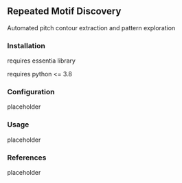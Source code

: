 ## Repeated Motif Discovery 

Automated pitch contour extraction and pattern exploration

### Installation

requires essentia library

requires python <= 3.8

### Configuration

placeholder

### Usage

placeholder

### References

placeholder